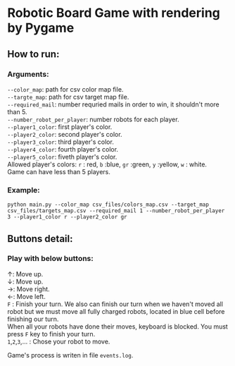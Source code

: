   
# Robotic Board Game with rendering by Pygame 

## How to run:
### Arguments:
``--color_map``: path for csv color map file. <br/>
``--targte_map``: path for csv target map file. <br/>
``--required_mail``: number requried mails in order to win, it shouldn't more than 5.<br/> 
``--number_robot_per_player``: number robots for each player. <br/>
``--player1_color``: first player's color. <br/>
``--player2_color``: second player's color. <br/>
``--player3_color``: third player's color. <br/>
``--player4_color``: fourth player's color. <br/>
``--player5_color``: fiveth player's color. <br/>
Allowed player's colors: ``r`` : red, ``b`` :blue, ``gr`` :green, ``y`` :yellow, ``w`` : white.<br/>
Game can have less than 5 players.
### Example:
```
python main.py --color_map csv_files/colors_map.csv --target_map csv_files/targets_map.csv --required_mail 1 --number_robot_per_player 3 --player1_color r --player2_color gr

```
## Buttons detail:
### Play with below buttons:<br/>
$\uparrow$: Move up. <br/>
$\downarrow$: Move up. <br/>
$\rightarrow$: Move right. <br/>
$\leftarrow$: Move left. <br/>
``F`` : Finish your turn. We also can finish our turn when we haven't moved all robot but we must move all fully charged robots, located in blue cell before finishing our turn.<br/>
When all your robots have done their moves, keyboard is blocked. You must press ``F`` key to finish your turn. <br/>
``1``,``2``,``3``,... : Chose your robot to move.<br/>

Game's process is writen in file ``events.log``. 

